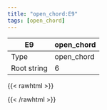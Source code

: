 ```yaml
---
title: "open_chord:E9"
tags: [open_chord]
---
```


|E9|open_chord|
|---|---|
|Type|open_chord|
|Root string|6|
{{< rawhtml >}}
<div class="container"></div>
<script>
const selector = '#container';
const chord = new ChordBox(selector);
chord.draw((new String("020102")));
</script>
{{< /rawhtml >}}
